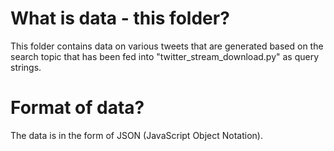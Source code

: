 # What is data - this folder?
This folder contains data on various tweets that are generated based on the search topic that has been fed into "twitter_stream_download.py" as query strings. 

# Format of data?
The data is in the form of JSON (JavaScript Object Notation).
